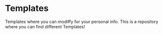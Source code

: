 # Templates
Templates where you can modiffy for your personal info.
This is a repository where you can find different Templates!

